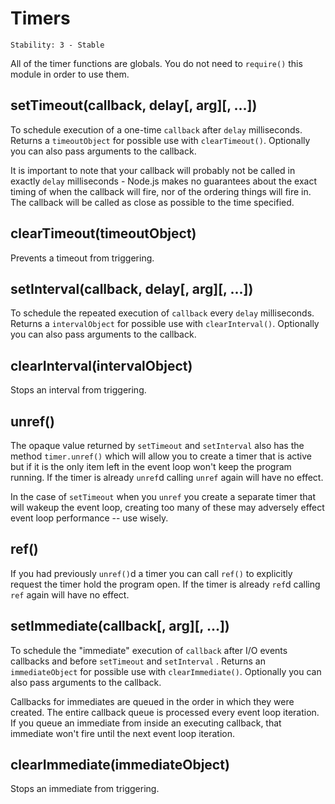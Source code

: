 # Timers

    Stability: 3 - Stable

All of the timer functions are globals.  You do not need to `require()`
this module in order to use them.

## setTimeout(callback, delay[, arg][, ...])

To schedule execution of a one-time `callback` after `delay` milliseconds. Returns a
`timeoutObject` for possible use with `clearTimeout()`. Optionally you can
also pass arguments to the callback.

It is important to note that your callback will probably not be called in exactly
`delay` milliseconds - Node.js makes no guarantees about the exact timing of when
the callback will fire, nor of the ordering things will fire in. The callback will
be called as close as possible to the time specified.

## clearTimeout(timeoutObject)

Prevents a timeout from triggering.

## setInterval(callback, delay[, arg][, ...])

To schedule the repeated execution of `callback` every `delay` milliseconds.
Returns a `intervalObject` for possible use with `clearInterval()`. Optionally
you can also pass arguments to the callback.

## clearInterval(intervalObject)

Stops an interval from triggering.

## unref()

The opaque value returned by `setTimeout` and `setInterval` also has the method
`timer.unref()` which will allow you to create a timer that is active but if
it is the only item left in the event loop won't keep the program running.
If the timer is already `unref`d calling `unref` again will have no effect.

In the case of `setTimeout` when you `unref` you create a separate timer that
will wakeup the event loop, creating too many of these may adversely effect
event loop performance -- use wisely.

## ref()

If you had previously `unref()`d a timer you can call `ref()` to explicitly
request the timer hold the program open. If the timer is already `ref`d calling
`ref` again will have no effect.

## setImmediate(callback[, arg][, ...])

To schedule the "immediate" execution of `callback` after I/O events
callbacks and before `setTimeout` and `setInterval` . Returns an
`immediateObject` for possible use with `clearImmediate()`. Optionally you
can also pass arguments to the callback.

Callbacks for immediates are queued in the order in which they were created.
The entire callback queue is processed every event loop iteration. If you queue
an immediate from inside an executing callback, that immediate won't fire
until the next event loop iteration.

## clearImmediate(immediateObject)

Stops an immediate from triggering.
